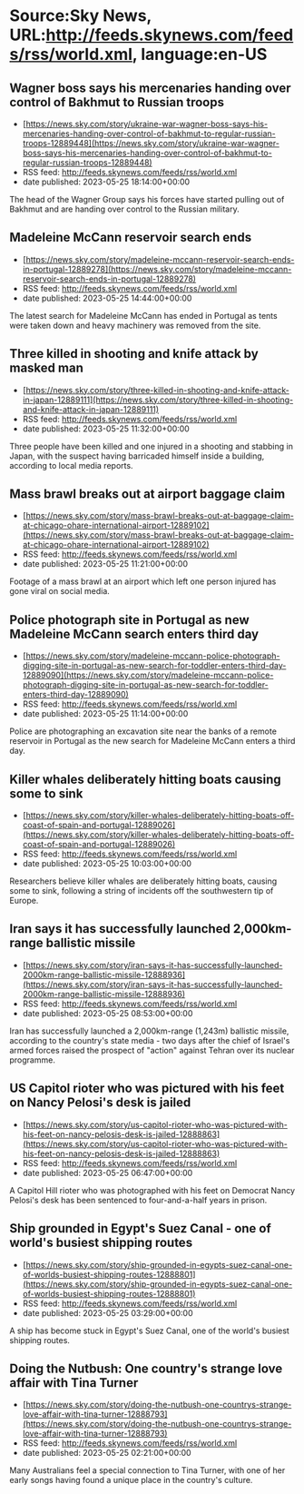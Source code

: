 # Source:Sky News, URL:http://feeds.skynews.com/feeds/rss/world.xml, language:en-US

## Wagner boss says his mercenaries handing over control of Bakhmut to Russian troops
 - [https://news.sky.com/story/ukraine-war-wagner-boss-says-his-mercenaries-handing-over-control-of-bakhmut-to-regular-russian-troops-12889448](https://news.sky.com/story/ukraine-war-wagner-boss-says-his-mercenaries-handing-over-control-of-bakhmut-to-regular-russian-troops-12889448)
 - RSS feed: http://feeds.skynews.com/feeds/rss/world.xml
 - date published: 2023-05-25 18:14:00+00:00

The head of the Wagner Group says his forces have started pulling out of Bakhmut and are handing over control to the Russian military.

## Madeleine McCann reservoir search ends
 - [https://news.sky.com/story/madeleine-mccann-reservoir-search-ends-in-portugal-12889278](https://news.sky.com/story/madeleine-mccann-reservoir-search-ends-in-portugal-12889278)
 - RSS feed: http://feeds.skynews.com/feeds/rss/world.xml
 - date published: 2023-05-25 14:44:00+00:00

The latest search for Madeleine McCann has ended in Portugal as tents were taken down and heavy machinery was removed from the site.

## Three killed in shooting and knife attack by masked man
 - [https://news.sky.com/story/three-killed-in-shooting-and-knife-attack-in-japan-12889111](https://news.sky.com/story/three-killed-in-shooting-and-knife-attack-in-japan-12889111)
 - RSS feed: http://feeds.skynews.com/feeds/rss/world.xml
 - date published: 2023-05-25 11:32:00+00:00

Three people have been killed and one injured in a shooting and stabbing in Japan, with the suspect having barricaded himself inside a building, according to local media reports.

## Mass brawl breaks out at airport baggage claim
 - [https://news.sky.com/story/mass-brawl-breaks-out-at-baggage-claim-at-chicago-ohare-international-airport-12889102](https://news.sky.com/story/mass-brawl-breaks-out-at-baggage-claim-at-chicago-ohare-international-airport-12889102)
 - RSS feed: http://feeds.skynews.com/feeds/rss/world.xml
 - date published: 2023-05-25 11:21:00+00:00

Footage of a mass brawl at an airport which left one person injured has gone viral on social media.

## Police photograph site in Portugal as new Madeleine McCann search enters third day
 - [https://news.sky.com/story/madeleine-mccann-police-photograph-digging-site-in-portugal-as-new-search-for-toddler-enters-third-day-12889090](https://news.sky.com/story/madeleine-mccann-police-photograph-digging-site-in-portugal-as-new-search-for-toddler-enters-third-day-12889090)
 - RSS feed: http://feeds.skynews.com/feeds/rss/world.xml
 - date published: 2023-05-25 11:14:00+00:00

Police are photographing an excavation site near the banks of a remote reservoir in Portugal as the new search for Madeleine McCann enters a third day.

## Killer whales deliberately hitting boats causing some to sink
 - [https://news.sky.com/story/killer-whales-deliberately-hitting-boats-off-coast-of-spain-and-portugal-12889026](https://news.sky.com/story/killer-whales-deliberately-hitting-boats-off-coast-of-spain-and-portugal-12889026)
 - RSS feed: http://feeds.skynews.com/feeds/rss/world.xml
 - date published: 2023-05-25 10:03:00+00:00

Researchers believe killer whales are deliberately hitting boats, causing some to sink, following a string of incidents off the southwestern tip of Europe.

## Iran says it has successfully launched 2,000km-range ballistic missile
 - [https://news.sky.com/story/iran-says-it-has-successfully-launched-2000km-range-ballistic-missile-12888936](https://news.sky.com/story/iran-says-it-has-successfully-launched-2000km-range-ballistic-missile-12888936)
 - RSS feed: http://feeds.skynews.com/feeds/rss/world.xml
 - date published: 2023-05-25 08:53:00+00:00

Iran has successfully launched a 2,000km-range (1,243m) ballistic missile, according to the country's state media - two days after the chief of Israel's armed forces raised the prospect of "action" against Tehran over its nuclear programme.

## US Capitol rioter who was pictured with his feet on Nancy Pelosi's desk is jailed
 - [https://news.sky.com/story/us-capitol-rioter-who-was-pictured-with-his-feet-on-nancy-pelosis-desk-is-jailed-12888863](https://news.sky.com/story/us-capitol-rioter-who-was-pictured-with-his-feet-on-nancy-pelosis-desk-is-jailed-12888863)
 - RSS feed: http://feeds.skynews.com/feeds/rss/world.xml
 - date published: 2023-05-25 06:47:00+00:00

A Capitol Hill rioter who was photographed with his feet on Democrat Nancy Pelosi's desk has been sentenced to four-and-a-half years in prison.

## Ship grounded in Egypt's Suez Canal - one of world's busiest shipping routes
 - [https://news.sky.com/story/ship-grounded-in-egypts-suez-canal-one-of-worlds-busiest-shipping-routes-12888801](https://news.sky.com/story/ship-grounded-in-egypts-suez-canal-one-of-worlds-busiest-shipping-routes-12888801)
 - RSS feed: http://feeds.skynews.com/feeds/rss/world.xml
 - date published: 2023-05-25 03:29:00+00:00

A ship has become stuck in Egypt's Suez Canal, one of the world's busiest shipping routes.

## Doing the Nutbush: One country's strange love affair with Tina Turner
 - [https://news.sky.com/story/doing-the-nutbush-one-countrys-strange-love-affair-with-tina-turner-12888793](https://news.sky.com/story/doing-the-nutbush-one-countrys-strange-love-affair-with-tina-turner-12888793)
 - RSS feed: http://feeds.skynews.com/feeds/rss/world.xml
 - date published: 2023-05-25 02:21:00+00:00

Many Australians feel a special connection to Tina Turner, with one of her early songs having found a unique place in the country's culture.

